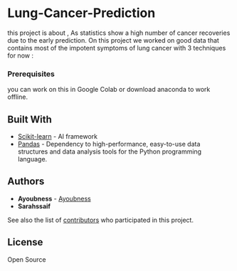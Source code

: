 

# Lung-Cancer-Prediction

this project is about , As statistics show a high number of cancer recoveries due to the early prediction.
On this project we worked on good data that contains most of the impotent symptoms of lung cancer with 3 techniques for now :

### Prerequisites
you can work on this in Google Colab or download anaconda to work offline.


## Built With

* [Scikit-learn](https://scikit-learn.org/stable/) - AI framework
* [Pandas](https://pandas.pydata.org/) - Dependency to high-performance, easy-to-use data structures and data analysis tools for the Python programming language.


## Authors

* **Ayoubness** - [Ayoubness](https://github.com/ovayoub)
* **Sarahssaif** 

See also the list of [contributors](https://github.com/ovayoub/Lung-Cancer-Prediction/graphs/contributors) who participated in this project.

## License

Open Source

